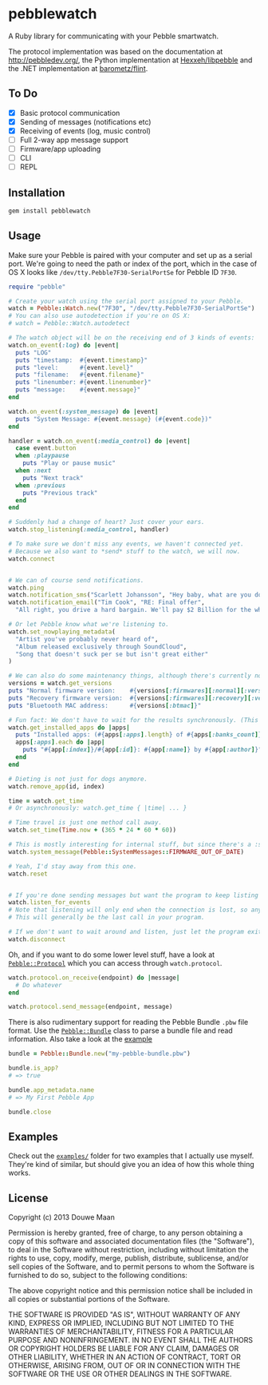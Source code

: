 # pebblewatch

A Ruby library for communicating with your Pebble smartwatch.

The protocol implementation was based on the documentation at http://pebbledev.org/, the Python implementation at [Hexxeh/libpebble](https://github.com/Hexxeh/libpebble) and the .NET implementation at [barometz/flint](https://github.com/barometz/flint).

## To Do

- [x] Basic protocol communication
- [x] Sending of messages (notifications etc)
- [x] Receiving of events (log, music control)
- [ ] Full 2-way app message support
- [ ] Firmware/app uploading
- [ ] CLI
- [ ] REPL

## Installation

```sh
gem install pebblewatch
```

## Usage

Make sure your Pebble is paired with your computer and set up as a serial port. We're going to need the path or index of the port, which in the case of OS X looks like `/dev/tty.Pebble7F30-SerialPortSe` for Pebble ID `7F30`. 

```ruby
require "pebble"

# Create your watch using the serial port assigned to your Pebble.
watch = Pebble::Watch.new("7F30", "/dev/tty.Pebble7F30-SerialPortSe")
# You can also use autodetection if you're on OS X:
# watch = Pebble::Watch.autodetect

# The watch object will be on the receiving end of 3 kinds of events:
watch.on_event(:log) do |event|
  puts "LOG"
  puts "timestamp:  #{event.timestamp}"
  puts "level:      #{event.level}"
  puts "filename:   #{event.filename}"
  puts "linenumber: #{event.linenumber}"
  puts "message:    #{event.message}"
end

watch.on_event(:system_message) do |event|
  puts "System Message: #{event.message} (#{event.code})"
end

handler = watch.on_event(:media_control) do |event|
  case event.button
  when :playpause
    puts "Play or pause music"
  when :next
    puts "Next track"
  when :previous
    puts "Previous track"
  end
end

# Suddenly had a change of heart? Just cover your ears.
watch.stop_listening(:media_control, handler)

# To make sure we don't miss any events, we haven't connected yet. 
# Because we also want to *send* stuff to the watch, we will now.
watch.connect


# We can of course send notifications.
watch.ping
watch.notification_sms("Scarlett Johansson", "Hey baby, what are you doing tonight?")
watch.notification_email("Tim Cook", "RE: Final offer", 
  "All right, you drive a hard bargain. We'll pay $2 Billion for the whole shop and that is our final offer.")

# Or let Pebble know what we're listening to.
watch.set_nowplaying_metadata(
  "Artist you've probably never heard of",
  "Album released exclusively through SoundCloud", 
  "Song that doesn't suck per se but isn't great either"
)

# We can also do some maintenancy things, although there's currently no firmware/app uploading.
versions = watch.get_versions
puts "Normal firmware version:    #{versions[:firmwares][:normal][:version]}"
puts "Recovery firmware version:  #{versions[:firmwares][:recovery][:version]}"
puts "Bluetooth MAC address:      #{versions[:btmac]}"

# Fun fact: We don't have to wait for the results synchronously. (This works on every message with a response.)
watch.get_installed_apps do |apps|
  puts "Installed apps: (#{apps[:apps].length} of #{apps[:banks_count]} banks in use)"
  apps[:apps].each do |app|
    puts "#{app[:index]}/#{app[:id]}: #{app[:name]} by #{app[:author]}"
  end
end

# Dieting is not just for dogs anymore.
watch.remove_app(id, index)

time = watch.get_time
# Or asynchronously: watch.get_time { |time| ... }

# Time travel is just one method call away.
watch.set_time(Time.now + (365 * 24 * 60 * 60))

# This is mostly interesting for internal stuff, but since there's a :system_message event as well, I thought why not.
watch.system_message(Pebble::SystemMessages::FIRMWARE_OUT_OF_DATE)

# Yeah, I'd stay away from this one.
watch.reset


# If you're done sending messages but want the program to keep listing for incoming events, say so:
watch.listen_for_events
# Note that listening will only end when the connection is lost, so anything that comes after this call will only then be executed. 
# This will generally be the last call in your program.

# If we don't want to wait around and listen, just let the program exit or disconnect explicitly:
watch.disconnect
```

Oh, and if you want to do some lower level stuff, have a look at [`Pebble::Protocol`](lib/pebble/protocol.rb) which you can access through `watch.protocol`.

```ruby
watch.protocol.on_receive(endpoint) do |message|
  # Do whatever
end

watch.protocol.send_message(endpoint, message)
```

There is also rudimentary support for reading the Pebble Bundle `.pbw` file format. Use the [`Pebble::Bundle`](lib/pebble/bundle.rb) class to parse a bundle file and read information. Also take a look at the [example](examples/bundle.rb)

```ruby
bundle = Pebble::Bundle.new("my-pebble-bundle.pbw")

bundle.is_app?
# => true

bundle.app_metadata.name
# => My First Pebble App

bundle.close
```

## Examples
Check out the [`examples/`](examples) folder for two examples that I actually use myself. They're kind of similar, but should give you an idea of how this whole thing works.

## License
Copyright (c) 2013 Douwe Maan

Permission is hereby granted, free of charge, to any person obtaining
a copy of this software and associated documentation files (the
"Software"), to deal in the Software without restriction, including
without limitation the rights to use, copy, modify, merge, publish,
distribute, sublicense, and/or sell copies of the Software, and to
permit persons to whom the Software is furnished to do so, subject to
the following conditions:

The above copyright notice and this permission notice shall be
included in all copies or substantial portions of the Software.

THE SOFTWARE IS PROVIDED "AS IS", WITHOUT WARRANTY OF ANY KIND,
EXPRESS OR IMPLIED, INCLUDING BUT NOT LIMITED TO THE WARRANTIES OF
MERCHANTABILITY, FITNESS FOR A PARTICULAR PURPOSE AND
NONINFRINGEMENT. IN NO EVENT SHALL THE AUTHORS OR COPYRIGHT HOLDERS BE
LIABLE FOR ANY CLAIM, DAMAGES OR OTHER LIABILITY, WHETHER IN AN ACTION
OF CONTRACT, TORT OR OTHERWISE, ARISING FROM, OUT OF OR IN CONNECTION
WITH THE SOFTWARE OR THE USE OR OTHER DEALINGS IN THE SOFTWARE.
